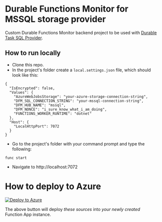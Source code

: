 # Durable Functions Monitor for MSSQL storage provider

Custom Durable Functions Monitor backend project to be used with [Durable Task SQL Provider](https://microsoft.github.io/durabletask-mssql/#/).

## How to run locally

* Clone this repo.
* In the project's folder create a `local.settings.json` file, which should look like this:

```
{
  "IsEncrypted": false,
  "Values": {
    "AzureWebJobsStorage": "your-azure-storage-connection-string",
    "DFM_SQL_CONNECTION_STRING": "your-mssql-connection-string",
    "DFM_HUB_NAME": "mssql",
    "DFM_NONCE": "i_sure_know_what_i_am_doing",
    "FUNCTIONS_WORKER_RUNTIME": "dotnet"
  },
  "Host": {
    "LocalHttpPort": 7072
  }
}
```

* Go to the project's folder with your command prompt and type the following:

```
func start
```

* Navigate to http://localhost:7072


# How to deploy to Azure

[![Deploy to Azure](https://aka.ms/deploytoazurebutton)](https://portal.azure.com/#create/Microsoft.Template/uri/https%3A%2F%2Fraw.githubusercontent.com%2Fscale-tone%2FDurableFunctionsMonitor%2Fmaster%2Fcustom-backends%2Fmssql%2Farm-template.json)

The above button will deploy *these sources* into *your newly created* Function App instance.
